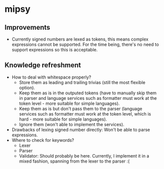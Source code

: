 # mipsy

## Improvements
- Currently signed numbers are lexed as tokens, this means complex expressions cannot be supported. For the time being, there's no need to support expressions so this is acceptable.

## Knowledge refreshment
- How to deal with whitespace properly?
  - Store them as leading and trailing trivias (still the most flexible option).
  - Keep them as is in the outputed tokens (have to manually skip them in parser and language services such as formatter must work at the token level - more suitable for simple languages).
  - Keep them as is but don't pass them to the parser (language services such as formatter must work at the token level, which is hard - more suitable for simple languages).
  - Ignore them (won't able to implement the services).
- Drawbacks of lexing signed number directly: Won't be able to parse expressions.
- Where to check for keywords?
  - Lexer
  - Parser
  - Validator: Should probably be here.
  Currently, I implement it in a mixed fashion, spanning from the lexer to the parser :(
